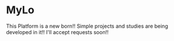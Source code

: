 # MyLo
This Platform is a new born!!
Simple projects and studies are being developed in it!!
I'll accept requests soon!!
